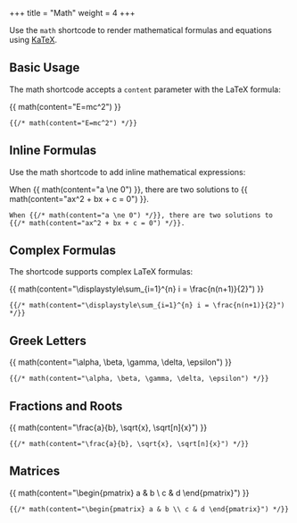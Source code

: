 +++
title = "Math"
weight = 4
+++

Use the `math` shortcode to render mathematical formulas and equations using [KaTeX](https://katex.org/).

## Basic Usage

The math shortcode accepts a `content` parameter with the LaTeX formula:

{{ math(content="E=mc^2") }}

```jinja2
{{/* math(content="E=mc^2") */}}
```

## Inline Formulas

Use the math shortcode to add inline mathematical expressions:

When {{ math(content="a \ne 0") }}, there are two solutions to {{ math(content="ax^2 + bx + c = 0") }}.

```jinja2
When {{/* math(content="a \ne 0") */}}, there are two solutions to {{/* math(content="ax^2 + bx + c = 0") */}}.
```

## Complex Formulas

The shortcode supports complex LaTeX formulas:

{{ math(content="\displaystyle\sum_{i=1}^{n} i = \frac{n(n+1)}{2}") }}

```jinja2
{{/* math(content="\displaystyle\sum_{i=1}^{n} i = \frac{n(n+1)}{2}") */}}
```

## Greek Letters

{{ math(content="\alpha, \beta, \gamma, \delta, \epsilon") }}

```jinja2
{{/* math(content="\alpha, \beta, \gamma, \delta, \epsilon") */}}
```

## Fractions and Roots

{{ math(content="\frac{a}{b}, \sqrt{x}, \sqrt[n]{x}") }}

```jinja2
{{/* math(content="\frac{a}{b}, \sqrt{x}, \sqrt[n]{x}") */}}
```

## Matrices

{{ math(content="\begin{pmatrix} a & b \\ c & d \end{pmatrix}") }}

```jinja2
{{/* math(content="\begin{pmatrix} a & b \\ c & d \end{pmatrix}") */}}
```
